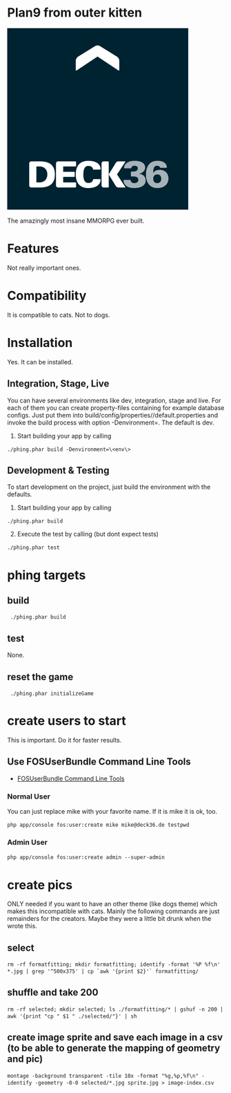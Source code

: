 Plan9 from outer kitten
==========================
[1]: https://github.com/FriendsOfSymfony/FOSUserBundle/blob/master/Resources/doc/command_line_tools.md "fos-user-commandline-tools"
[logo]: ./deck36.png "Deck36 Logo"

![Deck36 Logo][logo]


The amazingly most insane MMORPG ever built.

# Features
Not really important ones.

# Compatibility
It is compatible to cats. Not to dogs.

# Installation
Yes. It can be installed.

## Integration, Stage, Live

You can have several environments like dev, integration, stage and live.
For each of them you can create property-files containing for example database configs.
Just put them into build/config/properties/<environment>/default.properties and invoke the
build process with option -Denvironment=<env>. The default is dev.

1. Start building your app by calling
```
./phing.phar build -Denvironment=\<env\>
```

## Development & Testing
To start development on the project, just build the environment with the defaults.

1. Start building your app by calling
```
./phing.phar build
```
2. Execute the test by calling (but dont expect tests)
```
./phing.phar test
```
# phing targets

## build
```
 ./phing.phar build
```
## test
None.

## reset the game
```
 ./phing.phar initializeGame
```

# create users to start
This is important. Do it for faster results.

## Use FOSUserBundle Command Line Tools
- [FOSUserBundle Command Line Tools][1]

### Normal User
You can just replace mike with your favorite name. If it is mike it is ok, too.

```
php app/console fos:user:create mike mike@deck36.de testpwd
```

### Admin User
```
php app/console fos:user:create admin --super-admin
```
# create pics
ONLY needed if you want to have an other theme (like dogs theme) which makes this incompatible with cats.
Mainly the following commands are just remainders for the creators. Maybe they were a little bit drunk when the wrote
 this.

## select
```
rm -rf formatfitting; mkdir formatfitting; identify -format '%P %f\n' *.jpg | grep '^500x375' | cp `awk '{print $2}'` formatfitting/
```

## shuffle and take 200
```
rm -rf selected; mkdir selected; ls ./formatfitting/* | gshuf -n 200 | awk '{print "cp " $1 " ./selected/"}' | sh
```

## create image sprite and save each image in a csv (to be able to generate the mapping of geometry and pic)
```
montage -background transparent -tile 10x -format "%g,%p,%f\n" -identify -geometry -0-0 selected/*.jpg sprite.jpg > image-index.csv
```
